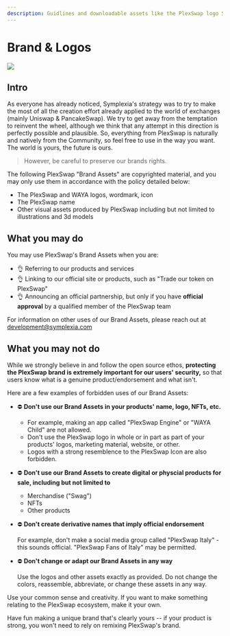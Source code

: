 ```yaml
---
description: Guidlines and downloadable assets like the PlexSwap logo SVG
---
```


# Brand & Logos

![](.gitbook/assets/Brand\_Logos-Guidelines.png)

## Intro

As everyone has already noticed, Symplexia's strategy was to try to make the most of all the creation effort already applied to the world of exchanges (mainly Uniswap & PancakeSwap). We try to get away from the temptation to reinvent the wheel, although we think that any attempt in this direction is perfectly possible and plausible. So, everything from PlexSwap is naturally and natively from the Community, so feel free to use in the way you want. The world is yours, the future is ours.

> However, be careful to preserve our brands rights.

The following PlexSwap "Brand Assets" are copyrighted material, and you may only use them in accordance with the policy detailed below:

* The PlexSwap and WAYA logos, wordmark, icon
* The PlexSwap name
* Other visual assets produced by PlexSwap including but not limited to illustrations and 3d models

## What you may do

You may use PlexSwap's Brand Assets when you are:

* 👌 Referring to our products and services
* 👌 Linking to our official site or products, such as "Trade our token on PlexSwap"
* 👌 Announcing an official partnership, but only if you have **official approval** by a qualified member of the PlexSwap team

For information on other uses of our Brand Assets, please reach out at development@symplexia.com

## What you may not do

While we strongly believe in and follow the open source ethos, **protecting the PlexSwap brand is extremely important for our users' security,** so that users know what is a genuine product/endorsement and what isn't.

Here are a few examples of forbidden uses of our Brand Assets:

* ⛔️ **Don't use our Brand Assets in your products' name, logo, NFTs, etc.**
  * For example, making an app called "PlexSwap Engine" or "WAYA Child" are not allowed.
  * Don't use the PlexSwap logo in whole or in part as part of your products' logos, marketing material, website, or other.
  * Logos with a strong resemblence to the PlexSwap Icon are also forbidden.
* ⛔️ **Don't use our Brand Assets to create digital or physcial products for sale, including but not limited to**
  * Merchandise ("Swag")
  * NFTs
  * Other products
*   ⛔️ **Don't create derivative names that imply official endorsement**

    For example, don't make a social media group called "PlexSwap Italy" - this sounds official. "PlexSwap Fans of Italy" may be permitted.
*   ⛔️ **Don't change or adapt our Brand Assets in any way**

    Use the logos and other assets exactly as provided. Do not change the colors, reassemble, abbreviate, or change these assets in any way.

Use your common sense and creativity. If you want to make something relating to the PlexSwap ecosystem, make it your own.

Have fun making a unique brand that's clearly yours -- if your product is strong, you won't need to rely on remixing PlexSwap's brand.
